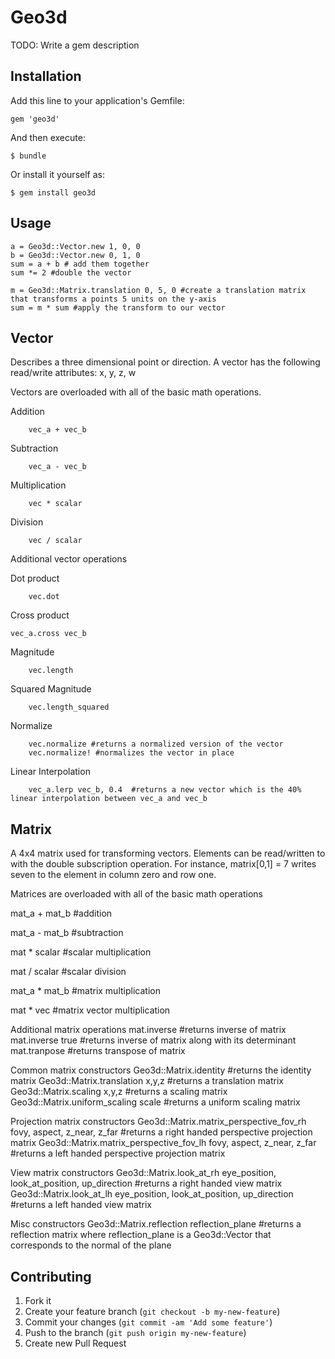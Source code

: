 # Geo3d

TODO: Write a gem description

## Installation

Add this line to your application's Gemfile:

    gem 'geo3d'

And then execute:

    $ bundle

Or install it yourself as:

    $ gem install geo3d

## Usage
```
a = Geo3d::Vector.new 1, 0, 0
b = Geo3d::Vector.new 0, 1, 0
sum = a + b # add them together
sum *= 2 #double the vector

m = Geo3d::Matrix.translation 0, 5, 0 #create a translation matrix that transforms a points 5 units on the y-axis
sum = m * sum #apply the transform to our vector
```


## Vector

Describes a three dimensional point or direction. A vector has the following read/write attributes: x, y, z, w

Vectors are overloaded with all of the basic math operations.

Addition
```
    vec_a + vec_b
```
Subtraction
```
    vec_a - vec_b
```
Multiplication
```
    vec * scalar
```
Division
```
    vec / scalar
```

Additional vector operations

Dot product
```
    vec.dot
```
Cross product
```
vec_a.cross vec_b
```
Magnitude
```
    vec.length
```
Squared Magnitude
```
    vec.length_squared
```
Normalize
```
    vec.normalize #returns a normalized version of the vector
    vec.normalize! #normalizes the vector in place
```
Linear Interpolation
```
    vec_a.lerp vec_b, 0.4  #returns a new vector which is the 40% linear interpolation between vec_a and vec_b
```


## Matrix

A 4x4 matrix used for transforming vectors. Elements can be read/written to with the double subscription operation.
For instance, matrix[0,1] = 7 writes seven to the element in column zero and row one.

Matrices are overloaded with all of the basic math operations

mat_a + mat_b   #addition

mat_a - mat_b   #subtraction

mat * scalar  #scalar multiplication

mat / scalar  #scalar division

mat_a * mat_b #matrix multiplication

mat * vec  #matrix vector multiplication


Additional matrix operations
mat.inverse #returns inverse of matrix
mat.inverse true  #returns inverse of matrix along with its determinant
mat.tranpose #returns transpose of matrix

Common matrix constructors
Geo3d::Matrix.identity  #returns the identity matrix
Geo3d::Matrix.translation x,y,z  #returns a translation matrix
Geo3d::Matrix.scaling x,y,z #returns a scaling matrix
Geo3d::Matrix.uniform_scaling scale #returns a uniform scaling matrix

Projection matrix constructors
Geo3d::Matrix.matrix_perspective_fov_rh fovy, aspect, z_near, z_far  #returns a right handed perspective projection matrix
Geo3d::Matrix.matrix_perspective_fov_lh fovy, aspect, z_near, z_far  #returns a left handed perspective projection matrix

View matrix constructors
Geo3d::Matrix.look_at_rh eye_position, look_at_position, up_direction #returns a right handed view matrix
Geo3d::Matrix.look_at_lh eye_position, look_at_position, up_direction #returns a left handed view matrix

Misc constructors
Geo3d::Matrix.reflection reflection_plane  #returns a reflection matrix where reflection_plane is a Geo3d::Vector that corresponds to the normal of the plane









## Contributing

1. Fork it
2. Create your feature branch (`git checkout -b my-new-feature`)
3. Commit your changes (`git commit -am 'Add some feature'`)
4. Push to the branch (`git push origin my-new-feature`)
5. Create new Pull Request
